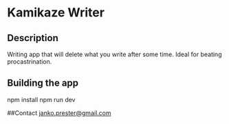 # Kamikaze Writer

## Description
Writing app that will delete what you write after some time. Ideal for beating procastrination.

## Building the app
npm install
npm run dev

##Contact
janko.prester@gmail.com




